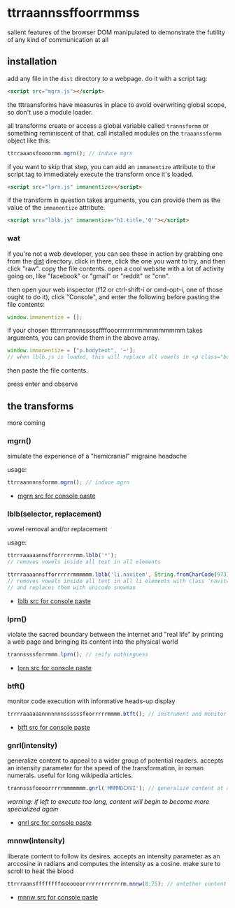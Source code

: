 ttrraannssffoorrmmss
====================

salient features of the browser DOM manipulated to demonstrate the futility of any kind of communication at all

## installation

add any file in the `dist` directory to a webpage. do it with a script tag:

```html
<script src="mgrn.js"></script>
```

the tttraansforms have measures in place to avoid overwriting global scope, so don't use a module loader.

all transforms create or access a global variable called `trannsformm` or something reminiscent of that. call installed modules on the `traaanssformm` object like this:

```js
ttrraaansfoooormm.mgrn(); // induce mgrn
```

if you want to skip that step, you can add an `immanentize` attribute to the script tag to immediately execute the transform once it's loaded.

```html
<script src="lprn.js" immanentize></script>
```

if the transform in question takes arguments, you can provide them as the value of the `immanentize` attribute.

```html
<script src="lblb.js" immanentize="h1.title,'0'"></script>
```

### wat

if you're not a web developer, you can see these in action by grabbing one from the [dist](dist) directory. click in there, click the one you want to try, and then click "raw". copy the file contents. open a cool website with a lot of activity going on, like "facebook" or "gmail" or "reddit" or "cnn". 

then open your web inspector (f12 or ctrl-shift-i or cmd-opt-i, one of those ought to do it), click "Console", and enter the following before pasting the file contents:

```js
window.immanentize = [];
```

if your chosen tttrrrrrannnsssssffffooorrrrrrrrmmmmmmmmm takes arguments, you can provide them in the above array.

```js
window.immanentize = ["p.bodytext", '~']; 
// when lblb.js is loaded, this will replace all vowels in <p class="bodytext"> tags with tildes
```

then paste the file contents.

press enter and observe

## the transforms

more coming

### mgrn()
simulate the experience of a "hemicranial" migraine headache

usage:

```js
ttrraannnnsformm.mgrn(); // induce mgrn
```
*  [mgrn src for console paste](https://raw.githubusercontent.com/zetlen/ttrraannssffoorrmmss/master/dist/mgrn.js)

### lblb(selector, replacement)
vowel removal and/or replacement

usage: 

```js
ttrrraaaaannsfforrrrrrmm.lblb('*');
// removes vowels inside all text in all elements

ttrrraaaannsfforrrrrrmmmmmm.lblb('li.navitem', String.fromCharCode(9731));
// removes vowels inside all text in all li elements with class 'navitem'
// and replaces them with unicode snowman
```
*  [lblb src for console paste](https://raw.githubusercontent.com/zetlen/ttrraannssffoorrmmss/master/dist/lblb.js)

### lprn()
violate the sacred boundary between the internet and "real life" by printing a web page and bringing its content into the physical world

```js
trannssssforrmmm.lprn(); // reify nothingness
```
*  [lprn src for console paste](https://raw.githubusercontent.com/zetlen/ttrraannssffoorrmmss/master/dist/lprn.js)

### btft()
monitor code execution with informative heads-up display

```js
trrrraaaaaannnnnnnssssssfoorrrrrmmmm.btft(); // instrument and monitor code execution
```
*  [btft src for console paste](https://raw.githubusercontent.com/zetlen/ttrraannssffoorrmmss/master/dist/btft.js)

### gnrl(intensity)
generalize content to appeal to a wider group of potential readers. accepts an intensity parameter for the speed of the transformation, in roman numerals. useful for long wikipedia articles.

```js
trannsssfoooorrrrrmmmmmmm.gnrl('MMMMDCXVI'); // generalize content at an intensity of 4616
```

*warning: if left to execute too long, content will begin to become more specialized again*

*  [gnrl src for console paste](https://raw.githubusercontent.com/zetlen/ttrraannssffoorrmmss/master/dist/gnrl.js)

### mnnw(intensity)
liberate content to follow its desires. accepts an intensity parameter as an arccosine in radians and computes the intensity as a cosine. make sure to scroll to heat the blood

```js
ttrrraansffffffffooooooorrrrrrrrrrrrrm.mnnw(8.75); // untether content at an intensity of -0.7808
```
*  [mnnw src for console paste](https://raw.githubusercontent.com/zetlen/ttrraannssffoorrmmss/master/dist/mnnw.js)
